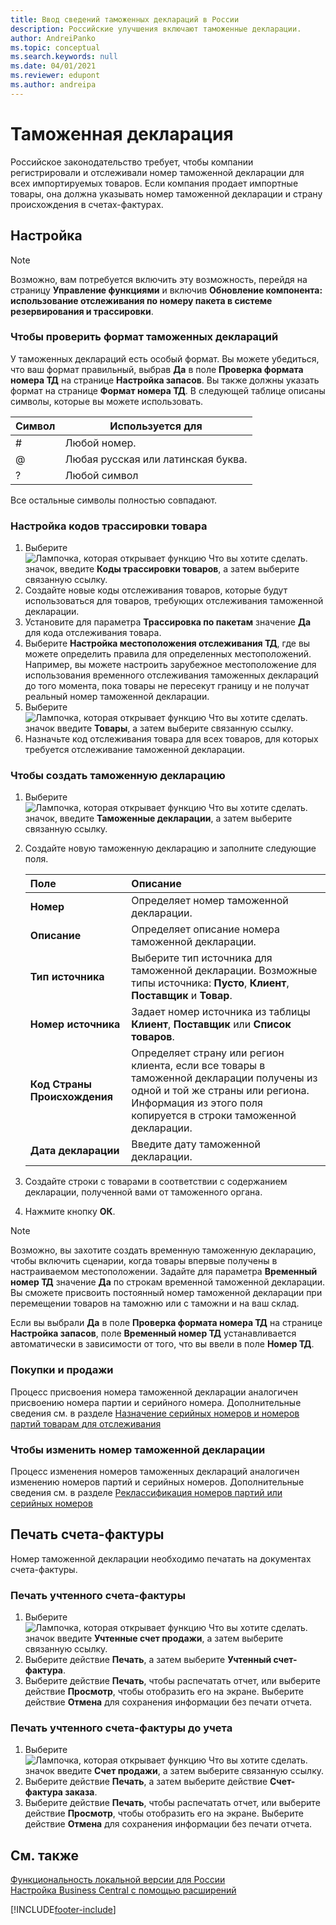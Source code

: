 ```yaml
---
title: Ввод сведений таможенных деклараций в России
description: Российские улучшения включают таможенные декларации.
author: AndreiPanko
ms.topic: conceptual
ms.search.keywords: null
ms.date: 04/01/2021
ms.reviewer: edupont
ms.author: andreipa
---
```


# <a name="custom-declaration"></a><a name="custom-declaration"></a><a name="custom-declaration"></a>Таможенная декларация
Российское законодательство требует, чтобы компании регистрировали и отслеживали номер таможенной декларации для всех импортируемых товаров. Если компания продает импортные товары, она должна указывать номер таможенной декларации и страну происхождения в счетах-фактурах.

## <a name="setup"></a><a name="setup"></a><a name="setup"></a>Настройка
> [!NOTE]
> Возможно, вам потребуется включить эту возможность, перейдя на страницу **Управление функциями** и включив **Обновление компонента: использование отслеживания по номеру пакета в системе резервирования и трассировки**.

### <a name="to-check-the-format-of-customs-declarations"></a><a name="to-check-the-format-of-customs-declarations"></a><a name="to-check-the-format-of-customs-declarations"></a>Чтобы проверить формат таможенных деклараций
У таможенных деклараций есть особый формат. Вы можете убедиться, что ваш формат правильный, выбрав **Да** в поле **Проверка формата номера ТД** на странице **Настройка запасов**. Вы также должны указать формат на странице **Формат номера ТД**. В следующей таблице описаны символы, которые вы можете использовать.

|Символ  |Используется для|
|---------|---------|
|#|Любой номер.|
|@|Любая русская или латинская буква.|
|?|Любой символ|

Все остальные символы полностью совпадают.

### <a name="to-set-up-item-tracking-codes"></a><a name="to-set-up-item-tracking-codes"></a><a name="to-set-up-item-tracking-codes"></a>Настройка кодов трассировки товара
1. Выберите ![Лампочка, которая открывает функцию Что вы хотите сделать.](../../media/ui-search/search_small.png "Что вы хотите сделать") значок, введите **Коды трассировки товаров**, а затем выберите связанную ссылку.
2. Создайте новые коды отслеживания товаров, которые будут использоваться для товаров, требующих отслеживания таможенной декларации.
3. Установите для параметра **Трассировка по пакетам** значение **Да** для кода отслеживания товара.
4. Выберите **Настройка местоположения отслеживания ТД**, где вы можете определить правила для определенных местоположений. Например, вы можете настроить зарубежное местоположение для использования временного отслеживания таможенных деклараций до того момента, пока товары не пересекут границу и не получат реальный номер таможенной декларации.
5. Выберите ![Лампочка, которая открывает функцию Что вы хотите сделать.](../../media/ui-search/search_small.png "Что вы хотите сделать") значок введите **Товары**, а затем выберите связанную ссылку.
6. Назначьте код отслеживания товара для всех товаров, для которых требуется отслеживание таможенной декларации. 

<!-- 
> [!NOTE]
> Unlike the Serial or Lot number specific tracking, you can add CD specific tracking to items that have open transactions.
-->

### <a name="to-create-a-customs-declaration"></a><a name="to-create-a-customs-declaration"></a><a name="to-create-a-customs-declaration"></a>Чтобы создать таможенную декларацию
1. Выберите ![Лампочка, которая открывает функцию Что вы хотите сделать.](../../media/ui-search/search_small.png "Что вы хотите сделать") значок, введите **Таможенные декларации**, а затем выберите связанную ссылку.
2. Создайте новую таможенную декларацию и заполните следующие поля.

   | Поле                      | Описание                                                  |
   | :------------------------- | :----------------------------------------------------------- |
   | **Номер**                    | Определяет номер таможенной декларации.                     |
   | **Описание**            | Определяет описание номера таможенной декларации.  |
   | **Тип источника**            | Выберите тип источника для таможенной декларации. Возможные типы источника: **Пусто**, **Клиент**, **Поставщик** и **Товар**. |
   | **Номер источника**             | Задает номер источника из таблицы **Клиент**, **Поставщик** или **Список товаров**.|
   | **Код Страны Происхождения** | Определяет страну или регион клиента, если все товары в таможенной декларации получены из одной и той же страны или региона. Информация из этого поля копируется в строки таможенной декларации. |
   | **Дата декларации**       | Введите дату таможенной декларации.                    |

3. Создайте строки с товарами в соответствии с содержанием декларации, полученной вами от таможенного органа.
4. Нажмите кнопку **ОК**.

> [!NOTE]
> Возможно, вы захотите создать временную таможенную декларацию, чтобы включить сценарии, когда товары впервые получены в настраиваемом местоположении. Задайте для параметра **Временный номер ТД** значение **Да** по строкам временной таможенной декларации. Вы сможете присвоить постоянный номер таможенной декларации при перемещении товаров на таможню или с таможни и на ваш склад.
>
> Если вы выбрали **Да** в поле **Проверка формата номера ТД** на странице **Настройка запасов**, поле **Временный номер ТД** устанавливается автоматически в зависимости от того, что вы ввели в поле **Номер ТД**.

### <a name="purchase-and-sales"></a><a name="purchase-and-sales"></a><a name="purchase-and-sales"></a>Покупки и продажи
Процесс присвоения номера таможенной декларации аналогичен присвоению номера партии и серийного номера. Дополнительные сведения см. в разделе [Назначение серийных номеров и номеров партий товарам для отслеживания](../../inventory-how-work-item-tracking.md#to-assign-serial-or-lot-numbers-during-an-inbound-transaction)

### <a name="to-change-a-customs-declaration-number"></a><a name="to-change-a-customs-declaration-number"></a><a name="to-change-a-customs-declaration-number"></a>Чтобы изменить номер таможенной декларации
Процесс изменения номеров таможенных деклараций аналогичен изменению номеров партий и серийных номеров. Дополнительные сведения см. в разделе [Реклассификация номеров партий или серийных номеров](../../inventory-how-work-item-tracking.md#to-reclassify-serial-or-lot-numbers)


## <a name="printing-the-factura-invoice"></a><a name="printing-the-factura-invoice"></a><a name="printing-the-factura-invoice"></a>Печать счета-фактуры
Номер таможенной декларации необходимо печатать на документах счета-фактуры.

### <a name="to-print-the-posted-factura-invoice"></a><a name="to-print-the-posted-factura-invoice"></a><a name="to-print-the-posted-factura-invoice"></a>Печать учтенного счета-фактуры
1. Выберите ![Лампочка, которая открывает функцию Что вы хотите сделать.](../../media/ui-search/search_small.png "Что вы хотите сделать") значок введите **Учтенные счет продажи**, а затем выберите связанную ссылку.
2. Выберите действие **Печать**, а затем выберите **Учтенный счет-фактура**.
3. Выберите действие **Печать**, чтобы распечатать отчет, или выберите действие **Просмотр**, чтобы отобразить его на экране. Выберите действие **Отмена** для сохранения информации без печати отчета.

### <a name="to-print-the-factura-invoice-before-posting"></a><a name="to-print-the-factura-invoice-before-posting"></a><a name="to-print-the-factura-invoice-before-posting"></a>Печать учтенного счета-фактуры до учета
1. Выберите ![Лампочка, которая открывает функцию Что вы хотите сделать.](../../media/ui-search/search_small.png "Что вы хотите сделать") значок введите **Счет продажи**, а затем выберите связанную ссылку.
2. Выберите действие **Печать**, а затем выберите действие **Счет-фактура заказа**.
3. Выберите действие **Печать**, чтобы распечатать отчет, или выберите действие **Просмотр**, чтобы отобразить его на экране. Выберите действие **Отмена** для сохранения информации без печати отчета.


## <a name="see-also"></a><a name="see-also"></a><a name="see-also"></a>См. также
[Функциональность локальной версии для России](russia-local-functionality.md)  
[Настройка Business Central с помощью расширений](../../ui-extensions.md)  


[!INCLUDE[footer-include](../../includes/footer-banner.md)]
